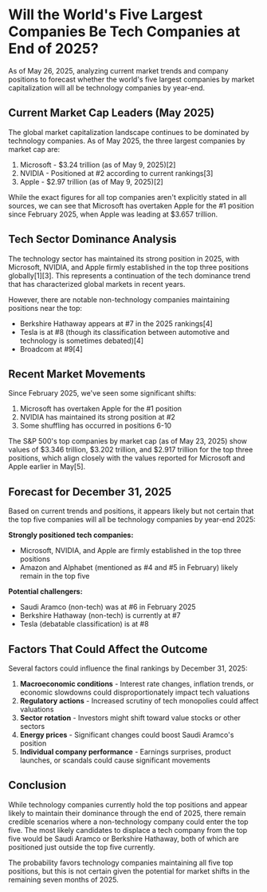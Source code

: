 # Will the World's Five Largest Companies Be Tech Companies at End of 2025?

As of May 26, 2025, analyzing current market trends and company positions to forecast whether the world's five largest companies by market capitalization will all be technology companies by year-end.

## Current Market Cap Leaders (May 2025)

The global market capitalization landscape continues to be dominated by technology companies. As of May 2025, the three largest companies by market cap are:

1. Microsoft - $3.24 trillion (as of May 9, 2025)[2]
2. NVIDIA - Positioned at #2 according to current rankings[3]
3. Apple - $2.97 trillion (as of May 9, 2025)[2]

While the exact figures for all top companies aren't explicitly stated in all sources, we can see that Microsoft has overtaken Apple for the #1 position since February 2025, when Apple was leading at $3.657 trillion.

## Tech Sector Dominance Analysis

The technology sector has maintained its strong position in 2025, with Microsoft, NVIDIA, and Apple firmly established in the top three positions globally[1][3]. This represents a continuation of the tech dominance trend that has characterized global markets in recent years.

However, there are notable non-technology companies maintaining positions near the top:

- Berkshire Hathaway appears at #7 in the 2025 rankings[4]
- Tesla is at #8 (though its classification between automotive and technology is sometimes debated)[4]
- Broadcom at #9[4]

## Recent Market Movements

Since February 2025, we've seen some significant shifts:

1. Microsoft has overtaken Apple for the #1 position
2. NVIDIA has maintained its strong position at #2
3. Some shuffling has occurred in positions 6-10

The S&P 500's top companies by market cap (as of May 23, 2025) show values of $3.346 trillion, $3.202 trillion, and $2.917 trillion for the top three positions, which align closely with the values reported for Microsoft and Apple earlier in May[5].

## Forecast for December 31, 2025

Based on current trends and positions, it appears likely but not certain that the top five companies will all be technology companies by year-end 2025:

**Strongly positioned tech companies:**
- Microsoft, NVIDIA, and Apple are firmly established in the top three positions
- Amazon and Alphabet (mentioned as #4 and #5 in February) likely remain in the top five

**Potential challengers:**
- Saudi Aramco (non-tech) was at #6 in February 2025
- Berkshire Hathaway (non-tech) is currently at #7
- Tesla (debatable classification) is at #8

## Factors That Could Affect the Outcome

Several factors could influence the final rankings by December 31, 2025:

1. **Macroeconomic conditions** - Interest rate changes, inflation trends, or economic slowdowns could disproportionately impact tech valuations
2. **Regulatory actions** - Increased scrutiny of tech monopolies could affect valuations
3. **Sector rotation** - Investors might shift toward value stocks or other sectors
4. **Energy prices** - Significant changes could boost Saudi Aramco's position
5. **Individual company performance** - Earnings surprises, product launches, or scandals could cause significant movements

## Conclusion

While technology companies currently hold the top positions and appear likely to maintain their dominance through the end of 2025, there remain credible scenarios where a non-technology company could enter the top five. The most likely candidates to displace a tech company from the top five would be Saudi Aramco or Berkshire Hathaway, both of which are positioned just outside the top five currently.

The probability favors technology companies maintaining all five top positions, but this is not certain given the potential for market shifts in the remaining seven months of 2025.